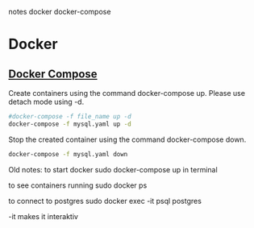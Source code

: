 notes docker docker-compose

# Docker

## [Docker Compose](https://medium.com/codex/docker-compose-explained-3954baf495ec)

Create containers using the command docker-compose up.
Please use detach mode using -d.

```bash
#docker-compose -f file_name up -d
docker-compose -f mysql.yaml up -d
```

Stop the created container using the command docker-compose down.
```bash
docker-compose -f mysql.yaml down
```


Old notes:
to start docker
sudo docker-compose up in terminal

to see containers running
sudo docker ps

to connect to postgres
sudo docker exec -it <container-name> psql postgres

-it makes it interaktiv
